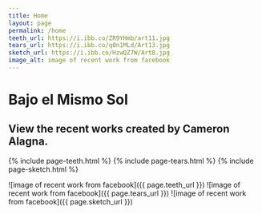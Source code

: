```yaml
---
title: Home
layout: page
permalink: /home
teeth_url: https://i.ibb.co/ZR9YHmb/art11.jpg
tears_url: https://i.ibb.co/q0n1MLd/Art13.jpg
sketch_url: https://i.ibb.co/HzwQZ7W/Art8.jpg
image_alt: image of recent work from facebook 
---
```

# Bajo el Mismo Sol 
## View the recent works created by **Cameron Alagna**. 

{% include page-teeth.html %}
{% include page-tears.html %}
{% include page-sketch.html %}

![image of recent work from facebook]({{ page.teeth_url }})
![image of recent work from facebook]({{ page.tears_url }})
![image of recent work from facebook]({{ page.sketch_url }})